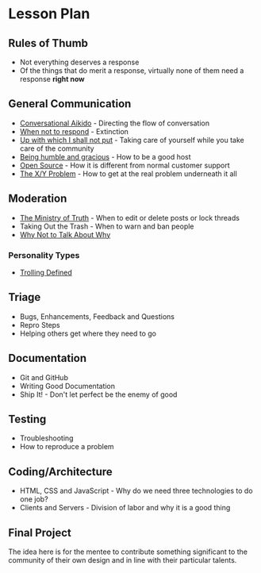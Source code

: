 # Lesson Plan

## Rules of Thumb

* Not everything deserves a response
* Of the things that do merit a response, virtually none of them need a response **right now**

## General Communication

* [Conversational Aikido](conversational-aikido.md) - Directing the flow of conversation
* [When not to respond](when-not-to-respond.md) - Extinction
* [Up with which I shall not put](taking-care.md) - Taking care of yourself while you take care of the community
* [Being humble and gracious](being-humble-and-gracious.md) - How to be a good host
* [Open Source](open-source-support.md) - How it is different from normal customer support
* [The X/Y Problem](the-x-y-problem.md) - How to get at the real problem underneath it all

## Moderation

* [The Ministry of Truth](the-ministry-of-truth.md) - When to edit or delete posts or lock threads
* Taking Out the Trash - When to warn and ban people
* [Why Not to Talk About Why](why-not-to-talk-about-why.md)

### Personality Types

* [Trolling Defined](trolling-defined.md)

## Triage

* Bugs, Enhancements, Feedback and Questions
* Repro Steps
* Helping others get where they need to go

## Documentation

* Git and GitHub
* Writing Good Documentation
* Ship It! - Don't let perfect be the enemy of good

## Testing

* Troubleshooting
* How to reproduce a problem

## Coding/Architecture

* HTML, CSS and JavaScript - Why do we need three technologies to do one job?
* Clients and Servers - Division of labor and why it is a good thing

## Final Project

The idea here is for the mentee to contribute something significant to the community of their own design and in line with their particular talents.
